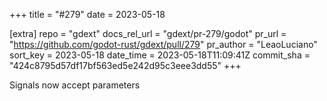+++
title = "#279"
date = 2023-05-18

[extra]
repo = "gdext"
docs_rel_url = "gdext/pr-279/godot"
pr_url = "https://github.com/godot-rust/gdext/pull/279"
pr_author = "LeaoLuciano"
sort_key = 2023-05-18
date_time = 2023-05-18T11:09:41Z
commit_sha = "424c8795d57df17bf563ed5e242d95c3eee3dd55"
+++

Signals now accept parameters
